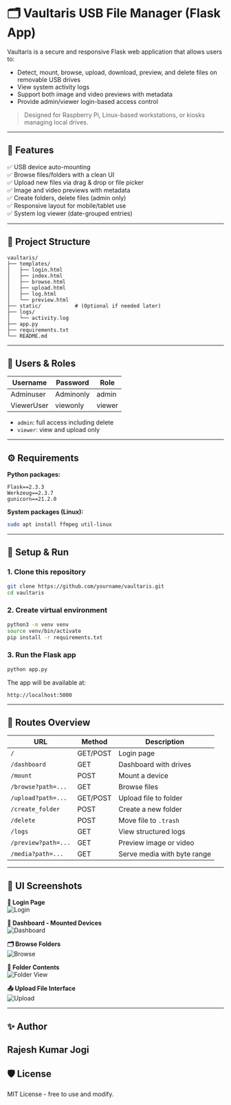 # 🗂️ Vaultaris USB File Manager (Flask App)

Vaultaris is a secure and responsive Flask web application that allows users to:
- Detect, mount, browse, upload, download, preview, and delete files on removable USB drives
- View system activity logs
- Support both image and video previews with metadata
- Provide admin/viewer login-based access control

> Designed for Raspberry Pi, Linux-based workstations, or kiosks managing local drives.

---

## 🚀 Features

✅ USB device auto-mounting  
✅ Browse files/folders with a clean UI  
✅ Upload new files via drag & drop or file picker  
✅ Image and video previews with metadata  
✅ Create folders, delete files (admin only)  
✅ Responsive layout for mobile/tablet use  
✅ System log viewer (date-grouped entries)

---

## 📁 Project Structure

```
vaultaris/
├── templates/
│   ├── login.html
│   ├── index.html
│   ├── browse.html
│   ├── upload.html
│   ├── log.html
│   └── preview.html
├── static/           # (Optional if needed later)
├── logs/
│   └── activity.log
├── app.py
├── requirements.txt
└── README.md
```

---

## 🔐 Users & Roles

| Username         | Password     | Role    |
|------------------|--------------|---------|
| Adminuser        | Adminonly    | admin   |
| ViewerUser       | viewonly     | viewer  |

- `admin`: full access including delete
- `viewer`: view and upload only

---

## ⚙️ Requirements

**Python packages:**

```
Flask==2.3.3
Werkzeug==2.3.7
gunicorn==21.2.0
```

**System packages (Linux):**

```bash
sudo apt install ffmpeg util-linux
```

---

## 🧪 Setup & Run

### 1. Clone this repository

```bash
git clone https://github.com/yourname/vaultaris.git
cd vaultaris
```

### 2. Create virtual environment

```bash
python3 -m venv venv
source venv/bin/activate
pip install -r requirements.txt
```

### 3. Run the Flask app

```bash
python app.py
```

The app will be available at:

```
http://localhost:5000
```

---

## 🔄 Routes Overview

| URL                  | Method | Description                  |
|-----------------------|--------|------------------------------|
| `/`                  | GET/POST | Login page                  |
| `/dashboard`         | GET    | Dashboard with drives       |
| `/mount`             | POST   | Mount a device              |
| `/browse?path=...`   | GET    | Browse files                |
| `/upload?path=...`   | GET/POST | Upload file to folder     |
| `/create_folder`     | POST   | Create a new folder         |
| `/delete`            | POST   | Move file to `.trash`       |
| `/logs`              | GET    | View structured logs        |
| `/preview?path=...`  | GET    | Preview image or video      |
| `/media?path=...`    | GET    | Serve media with byte range |

---

## 📸 UI Screenshots

**🔐 Login Page**  
![Login](Screenshots/Screenshot%20From%202025-06-11%2022-20-40.png)

**💾 Dashboard - Mounted Devices**  
![Dashboard](Screenshots/Screenshot%20From%202025-06-11%2022-30-32.png)

**🗂 Browse Folders**  
![Browse](Screenshots/Screenshot%20From%202025-06-11%2022-34-46.png)

**📁 Folder Contents**  
![Folder View](Screenshots/Screenshot%20From%202025-06-11%2022-34-55.png)

**📤 Upload File Interface**  
![Upload](Screenshots/Screenshot%20From%202025-06-11%2022-35-05.png)

---

## ✨ Author

**Rajesh Kumar Jogi**  
---

## 🛡 License

MIT License - free to use and modify.
